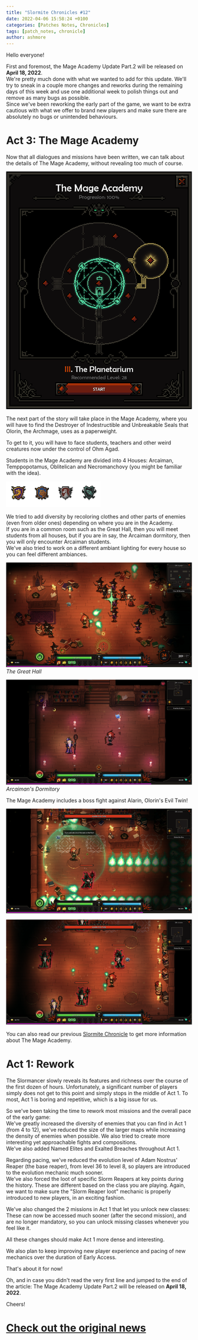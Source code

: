 ```yaml
---
title: "Slormite Chronicles #12"
date: 2022-04-06 15:58:24 +0100
categories: [Patches Notes, Chronicles]
tags: [patch_notes, chronicle]
author: ashmore
---
```

Hello everyone!   
  
First and foremost, the Mage Academy Update Part.2 will be released on **April 18, 2022**.   
We're pretty much done with what we wanted to add for this update. We'll try to sneak in a couple more changes and reworks during the remaining days of this week and use one additional week to polish things out and remove as many bugs as possible.  
Since we've been reworking the early part of the game, we want to be extra cautious with what we offer to brand new players and make sure there are absolutely no bugs or unintended behaviours.  
  
Act 3: The Mage Academy
=======================

  
  
Now that all dialogues and missions have been written, we can talk about the details of The Mage Academy, without revealing too much of course.  
  
![](/assets/patch_notes/a3b35b2af211a844f310b3b6d17f407b8b4da17d)  
  
The next part of the story will take place in the Mage Academy, where you will have to find the Destroyer of Indestructible and Unbreakable Seals that Olorin, the Archmage, uses as a paperweight.  
  
To get to it, you will have to face students, teachers and other weird creatures now under the control of Ohm Agad.  
  
Students in the Mage Academy are divided into 4 Houses: Arcaiman, Temppopotamus, Oblitelican and Necromanchovy (you might be familiar with the idea).  
  
![](/assets/patch_notes/622c7a542c3d5b872ed2cf12b6f006f3164047c4)  
  
We tried to add diversity by recoloring clothes and other parts of enemies (even from older ones) depending on where you are in the Academy.   
If you are in a common room such as the Great Hall, then you will meet students from all houses, but if you are in say, the Arcaiman dormitory, then you will only encounter Arcaiman students.  
We've also tried to work on a different ambiant lighting for every house so you can feel different ambiances.  
  
![](/assets/patch_notes/f4743e6bd554f4ba8ba5f080fbc9187fae27ab19)  
*The Great Hall*  
  
![](/assets/patch_notes/de16abe223916ce8c4fdf8a0e041f352498e292f)  
*Arcaiman's Dormitory*  
  
The Mage Academy includes a boss fight against Alarin, Olorin's Evil Twin!  
  
![](/assets/patch_notes/c00180f02f6ed6e8cf7ed4500ecdec30b6a5741c)  
  
![](/assets/patch_notes/93936c211f66e5467d6ab96040b34380b0945e99)  
  
You can also read our previous [Slormite Chronicle](https://steamcommunity.com/games/1104280/announcements/detail/3133947359552796548) to get more information about The Mage Academy.  
  
Act 1: Rework
=============

  
The Slormancer slowly reveals its features and richness over the course of the first dozen of hours. Unfortunately, a significant number of players simply does not get to this point and simply stops in the middle of Act 1. To most, Act 1 is boring and repetitive, which is a big issue for us.  
  
So we've been taking the time to rework most missions and the overall pace of the early game:  
We've greatly increased the diversity of enemies that you can find in Act 1 (from 4 to 12), we've reduced the size of the larger maps while increasing the density of enemies when possible. We also tried to create more interesting yet approachable fights and compositions.  
We've also added Named Elites and Exalted Breaches throughout Act 1.  
  
Regarding pacing, we've reduced the evolution level of Adam Nostrus' Reaper (the base reaper), from level 36 to level 8, so players are introduced to the evolution mechanic much sooner.   
We've also forced the loot of specific Slorm Reapers at key points during the history. These are different based on the class you are playing. Again, we want to make sure the "Slorm Reaper loot" mechanic is properly introduced to new players, in an exciting fashion.  
  
We've also changed the 2 missions in Act 1 that let you unlock new classes: These can now be accessed much sooner (after the second mission), and are no longer mandatory, so you can unlock missing classes whenever you feel like it.  
  
All these changes should make Act 1 more dense and interesting.  
  
We also plan to keep improving new player experience and pacing of new mechanics over the duration of Early Access.  
  
That's about it for now!  
  
  
Oh, and in case you didn't read the very first line and jumped to the end of the article: The Mage Academy Update Part.2 will be released on **April 18, 2022**.  
  
Cheers!  


# <a href="https://steamstore-a.akamaihd.net/news/externalpost/steam_community_announcements/4353300134221552833" target="_blank">Check out the original news</a>